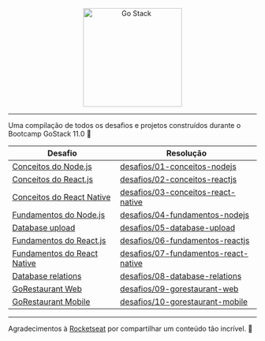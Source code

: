 <div align="center">
  <a href="https://rocketseat.com.br/gostack">
    <img alt="Go Stack" title="Go Stack" src="https://camo.githubusercontent.com/d25397e9df01fe7882dcc1cbc96bdf052ffd7d0c/68747470733a2f2f73746f726167652e676f6f676c65617069732e636f6d2f676f6c64656e2d77696e642f626f6f7463616d702d676f737461636b2f6865616465722d6465736166696f732e706e67" height="200px" />
  </a>
</div>

---

Uma compilação de todos os desafios e projetos construídos durante o Bootcamp GoStack 11.0 🚀

| Desafio                       | Resolução                                                                    |
| ----------------------------- | ---------------------------------------------------------------------------- |
| [Conceitos do Node.js]        | [desafios/01-conceitos-nodejs](desafios/01-conceitos-nodejs)                 |
| [Conceitos do React.js]       | [desafios/02-conceitos-reactjs](desafios/02-conceitos-reactjs)               |
| [Conceitos do React Native]   | [desafios/03-conceitos-react-native](desafios/03-conceitos-react-native)     |
| [Fundamentos do Node.js]      | [desafios/04-fundamentos-nodejs](desafios/04-fundamentos-nodejs)             |
| [Database upload]             | [desafios/05-database-upload](desafios/05-database-upload)                   |
| [Fundamentos do React.js]     | [desafios/06-fundamentos-reactjs](desafios/06-fundamentos-reactjs)           |
| [Fundamentos do React Native] | [desafios/07-fundamentos-react-native](desafios/07-fundamentos-react-native) |
| [Database relations]          | [desafios/08-database-relations](desafios/08-database-relations)             |
| [GoRestaurant Web]            | [desafios/09-gorestaurant-web](desafios/09-gorestaurant-web)                 |
| [GoRestaurant Mobile]         | [desafios/10-gorestaurant-mobile](desafios/10-gorestaurant-mobile)           |

[Conceitos do Node.js]: https://github.com/Rocketseat/bootcamp-gostack-desafios/tree/master/desafio-conceitos-nodejs
[Conceitos do React.js]: https://github.com/Rocketseat/bootcamp-gostack-desafios/tree/master/desafio-conceitos-reactjs
[Conceitos do React Native]: https://github.com/Rocketseat/bootcamp-gostack-desafios/tree/master/desafio-conceitos-react-native
[Fundamentos do Node.js]: https://github.com/Rocketseat/bootcamp-gostack-desafios/tree/master/desafio-fundamentos-nodejs
[Database upload]: https://github.com/Rocketseat/bootcamp-gostack-desafios/tree/master/desafio-database-upload
[Fundamentos do React.js]: https://github.com/Rocketseat/bootcamp-gostack-desafios/tree/master/desafio-fundamentos-reactjs
[Fundamentos do React Native]: https://github.com/Rocketseat/bootcamp-gostack-desafios/tree/master/desafio-fundamentos-react-native
[Database relations]: https://github.com/Rocketseat/bootcamp-gostack-desafios/tree/master/desafio-database-relations
[GoRestaurant Web]: https://github.com/Rocketseat/bootcamp-gostack-desafios/tree/master/desafio-reactjs-crud
[GoRestaurant Mobile]: https://github.com/Rocketseat/bootcamp-gostack-desafios/tree/master/desafio-react-native-delivery

---

Agradecimentos à [Rocketseat](https://rocketseat.com.br) por compartilhar um conteúdo tão incrível. 💜
